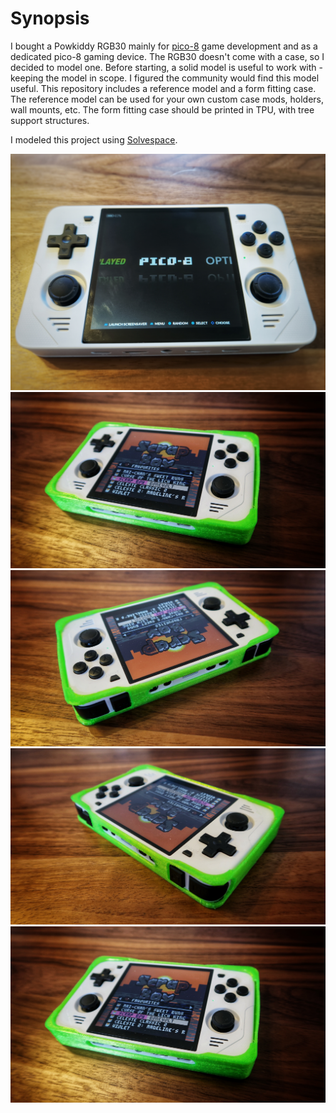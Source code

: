 # Synopsis

I bought a Powkiddy RGB30 mainly for [pico-8](https://www.lexaloffle.com/pico-8.php) game development and as a dedicated pico-8 gaming device. The RGB30 doesn't come with a case, so I decided to model one. Before starting, a solid model is useful to work with - keeping the model in scope. I figured the community would find this model useful. This repository includes a reference model and a form fitting case. The reference model can be used for your own custom case mods, holders, wall mounts, etc. The form fitting case should be printed in TPU, with tree support structures.

I modeled this project using [Solvespace](https://solvespace.com/index.pl).

![Powkiddy RGB30 Reference Model](img/powkiddy-rgb30.jpg)
![Powkiddy RGB30 TPU case 01](img/powkiddy-rgb30-case-01.jpeg)
![Powkiddy RGB30 TPU case 02](img/powkiddy-rgb30-case-02.jpeg)
![Powkiddy RGB30 TPU case 03](img/powkiddy-rgb30-case-03.jpeg)
![Powkiddy RGB30 TPU case 04](img/powkiddy-rgb30-case-04.jpeg)
